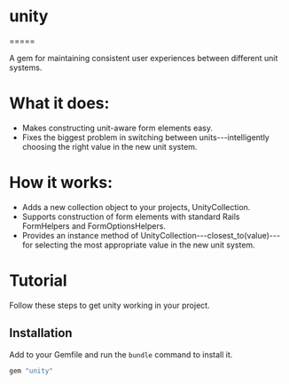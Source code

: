# unity
=====

A gem for maintaining consistent user experiences between different unit systems.

# What it does:

* Makes constructing unit-aware form elements easy.
* Fixes the biggest problem in switching between units---intelligently choosing the right value in the new unit system.

# How it works:

* Adds a new collection object to your projects, UnityCollection.
* Supports construction of form elements with standard Rails FormHelpers and FormOptionsHelpers.
* Provides an instance method of UnityCollection---closest_to(value)---for selecting the most appropriate value in the new unit system.

# Tutorial

Follow these steps to get unity working in your project.

## Installation

Add to your Gemfile and run the `bundle` command to install it.

```ruby
gem "unity"
```